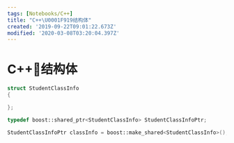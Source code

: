 ```yaml
---
tags: [Notebooks/C++]
title: "C++\U0001F919结构体"
created: '2019-09-22T09:01:22.673Z'
modified: '2020-03-08T03:20:04.397Z'
---
```


# C++:call_me_hand:结构体

```cpp
struct StudentClassInfo
{

};

typedef boost::shared_ptr<StudentClassInfo> StudentClassInfoPtr;

```

```cpp
StudentClassInfoPtr classInfo = boost::make_shared<StudentClassInfo>();
```
